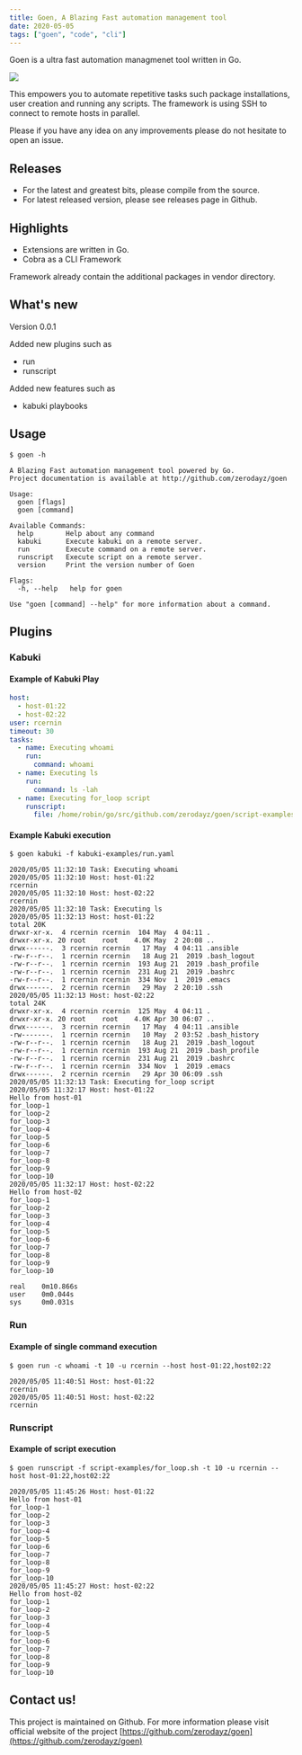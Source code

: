 ```yaml
---
title: Goen, A Blazing Fast automation management tool
date: 2020-05-05
tags: ["goen", "code", "cli"]
---
```


Goen is a ultra fast automation managmenet tool written in Go.

<img src="https://zerodayz.gitlab.io/img/goen-logo-project.png"/>

This empowers you to automate repetitive tasks such package installations,
user creation and running any scripts.
The framework is using SSH to connect to remote hosts in parallel.

Please if you have any idea on any improvements please do not hesitate to open an issue.

<!--more-->

## Releases
- For the latest and greatest bits, please compile from the source.
- For latest released version, please see releases page in Github.

## Highlights
- Extensions are written in Go.
- Cobra as a CLI Framework

Framework already contain the additional packages in vendor directory.

## What's new

Version 0.0.1

Added new plugins such as

- run
- runscript

Added new features such as 

- kabuki playbooks

## Usage

```
$ goen -h

A Blazing Fast automation management tool powered by Go.
Project documentation is available at http://github.com/zerodayz/goen

Usage:
  goen [flags]
  goen [command]

Available Commands:
  help        Help about any command
  kabuki      Execute kabuki on a remote server.
  run         Execute command on a remote server.
  runscript   Execute script on a remote server.
  version     Print the version number of Goen

Flags:
  -h, --help   help for goen

Use "goen [command] --help" for more information about a command.

```

## Plugins
### Kabuki
#### Example of Kabuki Play
```yaml
host:
  - host-01:22
  - host-02:22
user: rcernin
timeout: 30
tasks:
  - name: Executing whoami
    run:
      command: whoami
  - name: Executing ls
    run:
      command: ls -lah
  - name: Executing for_loop script
    runscript:
      file: /home/robin/go/src/github.com/zerodayz/goen/script-examples/for_loop.sh
```

#### Example Kabuki execution

```text
$ goen kabuki -f kabuki-examples/run.yaml

2020/05/05 11:32:10 Task: Executing whoami
2020/05/05 11:32:10 Host: host-01:22
rcernin
2020/05/05 11:32:10 Host: host-02:22
rcernin
2020/05/05 11:32:10 Task: Executing ls
2020/05/05 11:32:13 Host: host-01:22
total 20K
drwxr-xr-x.  4 rcernin rcernin  104 May  4 04:11 .
drwxr-xr-x. 20 root    root    4.0K May  2 20:08 ..
drwx------.  3 rcernin rcernin   17 May  4 04:11 .ansible
-rw-r--r--.  1 rcernin rcernin   18 Aug 21  2019 .bash_logout
-rw-r--r--.  1 rcernin rcernin  193 Aug 21  2019 .bash_profile
-rw-r--r--.  1 rcernin rcernin  231 Aug 21  2019 .bashrc
-rw-r--r--.  1 rcernin rcernin  334 Nov  1  2019 .emacs
drwx------.  2 rcernin rcernin   29 May  2 20:10 .ssh
2020/05/05 11:32:13 Host: host-02:22
total 24K
drwxr-xr-x.  4 rcernin rcernin  125 May  4 04:11 .
drwxr-xr-x. 20 root    root    4.0K Apr 30 06:07 ..
drwx------.  3 rcernin rcernin   17 May  4 04:11 .ansible
-rw-------.  1 rcernin rcernin   10 May  2 03:52 .bash_history
-rw-r--r--.  1 rcernin rcernin   18 Aug 21  2019 .bash_logout
-rw-r--r--.  1 rcernin rcernin  193 Aug 21  2019 .bash_profile
-rw-r--r--.  1 rcernin rcernin  231 Aug 21  2019 .bashrc
-rw-r--r--.  1 rcernin rcernin  334 Nov  1  2019 .emacs
drwx------.  2 rcernin rcernin   29 Apr 30 06:09 .ssh
2020/05/05 11:32:13 Task: Executing for_loop script
2020/05/05 11:32:17 Host: host-01:22
Hello from host-01
for_loop-1
for_loop-2
for_loop-3
for_loop-4
for_loop-5
for_loop-6
for_loop-7
for_loop-8
for_loop-9
for_loop-10
2020/05/05 11:32:17 Host: host-02:22
Hello from host-02
for_loop-1
for_loop-2
for_loop-3
for_loop-4
for_loop-5
for_loop-6
for_loop-7
for_loop-8
for_loop-9
for_loop-10

real    0m10.866s
user    0m0.044s
sys     0m0.031s
```

### Run
#### Example of single command execution
```text
$ goen run -c whoami -t 10 -u rcernin --host host-01:22,host02:22

2020/05/05 11:40:51 Host: host-01:22
rcernin
2020/05/05 11:40:51 Host: host-02:22
rcernin
```

### Runscript
#### Example of script execution
```text
$ goen runscript -f script-examples/for_loop.sh -t 10 -u rcernin --host host-01:22,host02:22

2020/05/05 11:45:26 Host: host-01:22
Hello from host-01
for_loop-1
for_loop-2
for_loop-3
for_loop-4
for_loop-5
for_loop-6
for_loop-7
for_loop-8
for_loop-9
for_loop-10
2020/05/05 11:45:27 Host: host-02:22
Hello from host-02
for_loop-1
for_loop-2
for_loop-3
for_loop-4
for_loop-5
for_loop-6
for_loop-7
for_loop-8
for_loop-9
for_loop-10
```

## Contact us!

This project is maintained on Github.
For more information please visit official website of the project [https://github.com/zerodayz/goen](https://github.com/zerodayz/goen)
